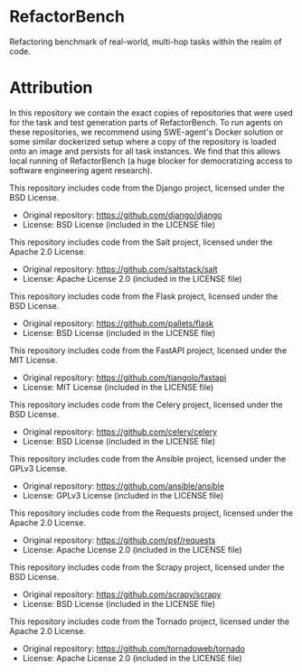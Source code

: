 # RefactorBench
Refactoring benchmark of real-world, multi-hop tasks within the realm of code.




# Attribution
In this repository we contain the exact copies of repositories that were used for the task and test generation parts of RefactorBench. To run agents on these repositories, we recommend using SWE-agent's Docker solution or some similar dockerized setup where a copy of the repository is loaded onto an image and persists for all task instances. We find that this allows local running of RefactorBench (a huge blocker for democratizing access to software engineering agent research). 


This repository includes code from the Django project, licensed under the BSD License.

- Original repository: https://github.com/django/django
- License: BSD License (included in the LICENSE file)

This repository includes code from the Salt project, licensed under the Apache 2.0 License.

- Original repository: https://github.com/saltstack/salt
- License: Apache License 2.0 (included in the LICENSE file)

This repository includes code from the Flask project, licensed under the BSD License.

- Original repository: https://github.com/pallets/flask
- License: BSD License (included in the LICENSE file)

This repository includes code from the FastAPI project, licensed under the MIT License.

- Original repository: https://github.com/tiangolo/fastapi
- License: MIT License (included in the LICENSE file)

This repository includes code from the Celery project, licensed under the BSD License.

- Original repository: https://github.com/celery/celery
- License: BSD License (included in the LICENSE file)

This repository includes code from the Ansible project, licensed under the GPLv3 License.

- Original repository: https://github.com/ansible/ansible
- License: GPLv3 License (included in the LICENSE file)

This repository includes code from the Requests project, licensed under the Apache 2.0 License.

- Original repository: https://github.com/psf/requests
- License: Apache License 2.0 (included in the LICENSE file)

This repository includes code from the Scrapy project, licensed under the BSD License.

- Original repository: https://github.com/scrapy/scrapy
- License: BSD License (included in the LICENSE file)

This repository includes code from the Tornado project, licensed under the Apache 2.0 License.

- Original repository: https://github.com/tornadoweb/tornado
- License: Apache License 2.0 (included in the LICENSE file)

